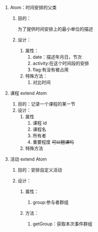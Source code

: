 1. Atom：时间安排的父类

   1. 目的：

      为了提供时间安排上的最小单位的描述

   2. 设计：

      1. 属性：
         1. date：描述年月日，节次
         2. activity:在这个时间段的安排
         3. flag:有没有被占用
      2. 特殊方法：
         1. 对比时间


2. 课程 extend Atom


   1. 目的：记录一个课程的某一节
   2. 设计：
      1. 属性
         1. 课程 id
         2. 课程名
         3. 所有者
         4. 重要程度 <del>可以翘课吗</del>
      2. 特殊方法
3. 活动 extend Atom

   1. 目的：安排自定义活动
   2. 设计：

      1. 属性：

         1. group:参与者群组
      2. 方法：

         1. getGroup：获取本次事件群组
         
